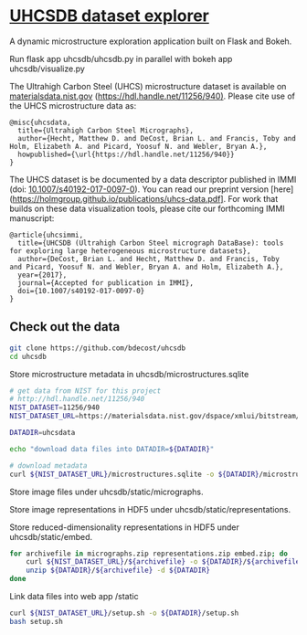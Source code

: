 # [UHCSDB dataset explorer](http://uhcsdb.materials.cmu.edu)
A dynamic microstructure exploration application built on Flask and Bokeh.

Run flask app uhcsdb/uhcsdb.py in parallel with bokeh app uhcsdb/visualize.py

The Ultrahigh Carbon Steel (UHCS) microstructure dataset is available on [materialsdata.nist.gov](https://hdl.handle.net/11256/940) ([https://hdl.handle.net/11256/940)](https://hdl.handle.net/11256/940).
Please cite use of the UHCS microstructure data as:
```TeX
@misc{uhcsdata,
  title={Ultrahigh Carbon Steel Micrographs},
  author={Hecht, Matthew D. and DeCost, Brian L. and Francis, Toby and Holm, Elizabeth A. and Picard, Yoosuf N. and Webler, Bryan A.},
  howpublished={\url{https://hdl.handle.net/11256/940}}
}
```	

The UHCS dataset is be documented by a data descriptor published in IMMI (doi: [10.1007/s40192-017-0097-0](https://dx.doi.org/10.1007/s40192-017-0097-0)).
You can read our preprint version [here](https://holmgroup.github.io/publications/uhcs-data.pdf].
For work that builds on these data visualization tools, please cite our forthcoming IMMI manuscript:
```TeX
@article{uhcsimmi,
  title={UHCSDB (Ultrahigh Carbon Steel micrograph DataBase): tools for exploring large heterogeneous microstructure datasets},
  author={DeCost, Brian L. and Hecht, Matthew D. and Francis, Toby  and Picard, Yoosuf N. and Webler, Bryan A. and Holm, Elizabeth A.},
  year={2017},
  journal={Accepted for publication in IMMI},
  doi={10.1007/s40192-017-0097-0}
}
```	

## Check out the data

```sh
git clone https://github.com/bdecost/uhcsdb
cd uhcsdb
```

Store microstructure metadata in uhcsdb/microstructures.sqlite
```sh
# get data from NIST for this project
# http://hdl.handle.net/11256/940
NIST_DATASET=11256/940
NIST_DATASET_URL=https://materialsdata.nist.gov/dspace/xmlui/bitstream/handle/${NIST_DATASET}

DATADIR=uhcsdata

echo "download data files into DATADIR=${DATADIR}"

# download metadata
curl ${NIST_DATASET_URL}/microstructures.sqlite -o ${DATADIR}/microstructures.sqlite
```

Store image files under uhcsdb/static/micrographs.

Store image representations in HDF5 under uhcsdb/static/representations.

Store reduced-dimensionality representations in HDF5 under uhcsdb/static/embed.
```sh
for archivefile in micrographs.zip representations.zip embed.zip; do
    curl ${NIST_DATASET_URL}/${archivefile} -o ${DATADIR}/${archivefile}
    unzip ${DATADIR}/${archivefile} -d ${DATADIR}
done
```

Link data files into web app /static

```sh
curl ${NIST_DATASET_URL}/setup.sh -o ${DATADIR}/setup.sh
bash setup.sh
```


